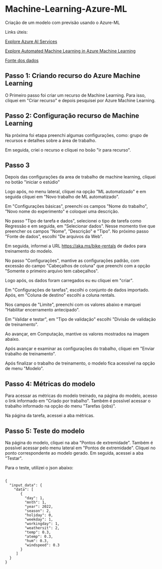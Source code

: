# Machine-Learning-Azure-ML
Criação de um modelo com previsão usando o Azure-ML

Links úteis:

[Explore Azure AI Services](https://microsoftlearning.github.io/mslearn-ai-fundamentals/Instructions/Labs/02-content-safety.html)

[Explore Automated Machine Learning in Azure Machine Learning](https://microsoftlearning.github.io/mslearn-ai-fundamentals/Instructions/Labs/01-machine-learning.html)

[Fonte dos dados](https://aka.ms/bike-rentals)

## Passo 1: Criando recurso do Azure Machine Learning

O Primeiro passo foi criar um recurso de Machine Learning. Para isso, cliquei em "Criar recurso" e depois pesquisei por Azure Machine Learning.

## Passo 2: Configuração recurso de Machine Learning

Na próxima foi etapa preenchi algumas configurações, como: grupo de recursos e detalhes sobre a área de trabalho. 

Em seguida, criei o recurso e cliquei no boão "ir para recurso". 

## Passo 3

Depois das configurações da area de trabalho de machine learning,  cliquei no botão "iniciar o estúdio"

Logo após, no menu lateral, cliquei na opção "ML automatizado" e em seguida cliquei em "Novo trabalho de ML automatizado".

Em "Configurações básicas", preenchi os campos "Nome do trabalho", "Novo nome do experimento" e coloquei uma descrição. 

No passo "Tipo de tarefa e dados", selecionei o tipo de tarefa como Regressão e em seguida, em "Selecionar dados".  Nesse momento tive que preencher os campos "Nome", "Descrição" e "Tipo". No próximo passo "Fonte de dados", escolhi "De arquivos da Web". 

Em seguida, informei a URL https://aka.ms/bike-rentals de dados para treinamento do modelo. 

No passo "Configurações", mantive as configurações padrão, com excessão do campo "Cabeçalhos de coluna" que preenchi com a opção "Somente o primeiro arquivo tem cabeçalhos".

Logo após, os dados foram carregados eu eu cliquei em "criar". 

Em "Configurações de tarefas", escolhi o conjunto de dados importado. Após, em "Coluna de destino" escolhi a coluna rentals.

Nos campos de "Limite", preenchi com os valores abaixo e marquei "Habilitar encerramento antecipado".

Em "Validar e testar", em "Tipo de validação" escolhi "Divisão de validação de treinamento".

Ao avançar, em Computação, mantive os valores mostrados na imagem abaixo.

Após avançar e examinar as configurações do trabalho, cliquei em "Enviar trabalho de treinamento".

Após finalizar o trabalho de treinamento, o modelo fica acessível na opção de menu "Modelo".

## Passo 4: Métricas do modelo

Para acessar as métricas do modelo treinado, na página do modelo, acesso o link informado em "Criado por trabalho". Também é possível acessar o trabalho informado na opção do menu "Tarefas (jobs)".

Na página da tarefa, acessei a aba métricas.

## Passo 5: Teste do modelo

Na página do modelo, cliquei na aba "Pontos de extremidade". Também é possível acessar pelo menu lateral em "Pontos de extremidade". Cliquei no ponto correspondente ao modelo gerado. Em seguida, acessei a aba "Testar".

Para o teste, utilizei o json abaixo:

<code>
{
  "input_data": {
    "data": [
       {
         "day": 1,
         "mnth": 1,   
         "year": 2022,
         "season": 2,
         "holiday": 0,
         "weekday": 1,
         "workingday": 1,
         "weathersit": 2, 
         "temp": 0.3, 
         "atemp": 0.3,
         "hum": 0.3,
         "windspeed": 0.3 
       }
     ]
  }
}
</code>

